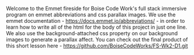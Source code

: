 Welcome to the Emmet fireside for Boise Code Work's full stack immersive program on emmet abbreviations and css parallax images. We use the emmet documentation - https://docs.emmet.io/abbreviations/ - in order to learn how to write all of the html for the body of this project in just one line. We also use the background-attached css property on our background images to generate a parallax affect. You can check out the final product of this short lesson here - https://github.com/BoiseCodeWorks/FS-Wk2-D1.git